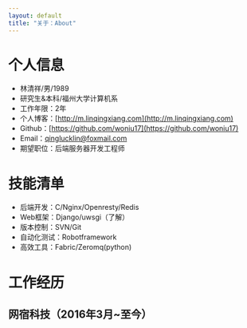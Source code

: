 ```yaml
---
layout: default
title: "关于：About"
---
```


# 个人信息
- 林清祥/男/1989
- 研究生&本科/福州大学计算机系
- 工作年限：2年
- 个人博客：[http://m.linqingxiang.com](http://m.linqingxiang.com)
- Github：[https://github.com/woniu17](https://github.com/woniu17)
- Email：qinglucklin@foxmail.com
- 期望职位：后端服务器开发工程师

# 技能清单
- 后端开发：C/Nginx/Openresty/Redis
- Web框架：Django/uwsgi（了解）
- 版本控制：SVN/Git
- 自动化测试：Robotframework
- 高效工具：Fabric/Zeromq(python)

# 工作经历
## 网宿科技（2016年3月~至今）
